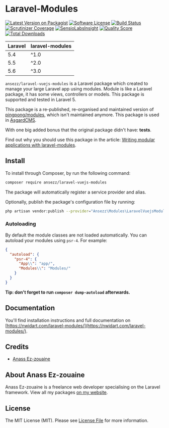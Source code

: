 # Laravel-Modules

[![Latest Version on Packagist](https://img.shields.io/packagist/v/ansezz/laravel-vuejs-modules.svg?style=flat-square)](https://packagist.org/packages/ansezz/laravel-vuejs-modules)
[![Software License](https://img.shields.io/badge/license-MIT-brightgreen.svg?style=flat-square)](LICENSE.md)
[![Build Status](https://img.shields.io/travis/ansezz/laravel-vuejs-modules/master.svg?style=flat-square)](https://travis-ci.org/ansezz/laravel-vuejs-modules)
[![Scrutinizer Coverage](https://img.shields.io/scrutinizer/coverage/g/ansezz/laravel-vuejs-modules.svg?maxAge=86400&style=flat-square)](https://scrutinizer-ci.com/g/ansezz/laravel-vuejs-modules/?branch=master)
[![SensioLabsInsight](https://img.shields.io/sensiolabs/i/25320a08-8af4-475e-a23e-3321f55bf8d2.svg?style=flat-square)](https://insight.sensiolabs.com/projects/25320a08-8af4-475e-a23e-3321f55bf8d2)
[![Quality Score](https://img.shields.io/scrutinizer/g/ansezz/laravel-vuejs-modules.svg?style=flat-square)](https://scrutinizer-ci.com/g/ansezz/laravel-vuejs-modules)
[![Total Downloads](https://img.shields.io/packagist/dt/ansezz/laravel-vuejs-modules.svg?style=flat-square)](https://packagist.org/packages/ansezz/laravel-vuejs-modules)

| **Laravel**  |  **laravel-modules** |
|---|---|
| 5.4  | ^1.0  |
| 5.5  | ^2.0  |
| 5.6  | ^3.0  |

`ansezz/laravel-vuejs-modules` is a Laravel package which created to manage your large Laravel app using modules. Module is like a Laravel package, it has some views, controllers or models. This package is supported and tested in Laravel 5.

This package is a re-published, re-organised and maintained version of [pingpong/modules](https://github.com/pingpong-labs/modules), which isn't maintained anymore. This package is used in [AsgardCMS](https://asgardcms.com/).

With one big added bonus that the original package didn't have: **tests**.

Find out why you should use this package in the article: [Writing modular applications with laravel-modules](https://laravel-vuejs.com/blog/writing-modular-applications-with-laravel-modules).

## Install

To install through Composer, by run the following command:

``` bash
composer require ansezz/laravel-vuejs-modules
```

The package will automatically register a service provider and alias.

Optionally, publish the package's configuration file by running:

``` bash
php artisan vendor:publish --provider="Ansezz\Modules\LaravelVuejsModulesServiceProvider"
```

### Autoloading

By default the module classes are not loaded automatically. You can autoload your modules using `psr-4`. For example:

``` json
{
  "autoload": {
    "psr-4": {
      "App\\": "app/",
      "Modules\\": "Modules/"
    }
  }
}
```

**Tip: don't forget to run `composer dump-autoload` afterwards.**

## Documentation

You'll find installation instructions and full documentation on [https://nwidart.com/laravel-modules/](https://nwidart.com/laravel-modules/).

## Credits

- [Anass Ez-zouaine](https://github.com/ansezz)

## About Anass Ez-zouaine

Anass Ez-zouaine is a freelance web developer specialising on the Laravel framework. View all my packages [on my website](https://laravel-vuejs.com/projects).


## License

The MIT License (MIT). Please see [License File](LICENSE.md) for more information.
